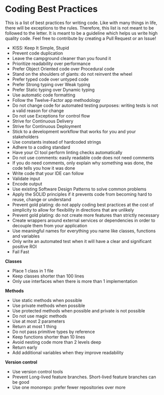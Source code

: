 # Coding Best Practices

This is a list of best practices for writing code. Like with many things in life, there will be exceptions to the rules. Therefore, this list is not meant to be followed to the letter. It is meant to be a guideline which helps us write high quality code. Feel free to contribute by creating a Pull Request or an Issue!

- KISS: Keep It Simple, Stupid
- Prevent code duplication
- Leave the campground cleaner than you found it
- Prioritize readability over performance
- Prefer Object Oriented code over Procedural code
- Stand on the shoulders of giants: do not reinvent the wheel
- Prefer typed code over untyped code
- Prefer Strong typing over Weak typing
- Prefer Static typing over Dynamic typing
- Use automatic code formatting
- Follow the Twelve-Factor app methodology
- Do not change code for automated testing purposes: writing tests is not a valid reason for change
- Do not use Exceptions for control flow
- Strive for Continuous Delivery
- Strive for Continuous Deployment
- Stick to a development workflow that works for you and your stakeholders
- Use constants instead of hardcoded strings
- Adhere to a coding standard 
- Have your CI tool perform linting checks automatically
- Do not use comments: easily readable code does not need comments
- If you do need comments, only explain why something was done, the code tells you how it was done
- Write code that your IDE can follow
- Validate input
- Encode output
- Use existing Software Design Patterns to solve common problems
- Apply the SOLID principles if it prevents code from becoming hard to reuse, change or understand
- Prevent gold plating: do not apply coding best practices at the cost of simplicity to allow for flexibility in directions that are unlikely
- Prevent gold plating: do not create more features than strictly necessary
- Create wrappers around external services or dependencies in order to decouple them from your application
- Use meaningful names for everything you name like classes, functions and variables
- Only write an automated test when it will have a clear and significant positive ROI
- Fail Fast

**Classes**
- Place 1 class in 1 file
- Keep classes shorter than 100 lines
- Only use interfaces when there is more than 1 implementation

**Methods**
- Use static methods when possible
- Use private methods when possible
- Use protected methods when possible and private is not possible
- Do not use magic methods
- Use at most 2 parameters
- Return at most 1 thing
- Do not pass primitive types by reference
- Keep functions shorter than 10 lines
- Avoid nesting code more than 2 levels deep
- Return early
- Add additional variables when they improve readability

**Version control**
- Use version control tools
- Prevent Long-lived feature branches. Short-lived feature branches can be good
- Use one monorepo: prefer fewer repositories over more


